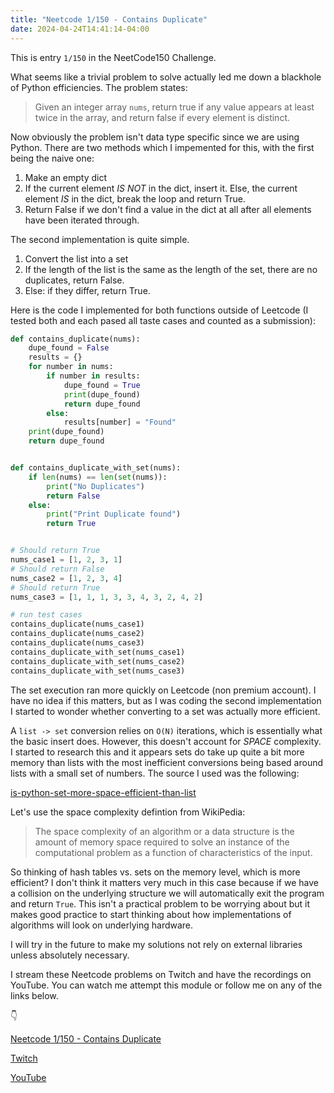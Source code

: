 ```yaml
---
title: "Neetcode 1/150 - Contains Duplicate"
date: 2024-04-24T14:41:14-04:00
---
```


This is entry `1/150` in the NeetCode150 Challenge.

What seems like a trivial problem to solve actually led me down a blackhole of Python efficiencies. The problem states:

> Given an integer array `nums`, return true if any value appears at least twice in the array, and return false if every element is distinct.

Now obviously the problem isn't data type specific since we are using Python. There are two methods which I impemented for this, with the first being the naive one:

1. Make an empty dict
2. If the current element _IS NOT_ in the dict, insert it.
   Else, the current element _IS_ in the dict, break the loop and return True.
3. Return False if we don't find a value in the dict at all after all elements have been iterated through.

The second implementation is quite simple.

1. Convert the list into a set
2. If the length of the list is the same as the length of the set, there are no duplicates, return False.
3. Else: if they differ, return True.

Here is the code I implemented for both functions outside of Leetcode (I tested both and each pased all taste cases and counted as a submission):

```python
def contains_duplicate(nums):
    dupe_found = False
    results = {}
    for number in nums:
        if number in results:
            dupe_found = True
            print(dupe_found)
            return dupe_found
        else:
            results[number] = "Found"
    print(dupe_found)
    return dupe_found


def contains_duplicate_with_set(nums):
    if len(nums) == len(set(nums)):
        print("No Duplicates")
        return False
    else:
        print("Print Duplicate found")
        return True


# Should return True
nums_case1 = [1, 2, 3, 1]
# Should return False
nums_case2 = [1, 2, 3, 4]
# Should return True
nums_case3 = [1, 1, 1, 3, 3, 4, 3, 2, 4, 2]

# run test cases
contains_duplicate(nums_case1)
contains_duplicate(nums_case2)
contains_duplicate(nums_case3)
contains_duplicate_with_set(nums_case1)
contains_duplicate_with_set(nums_case2)
contains_duplicate_with_set(nums_case3)
```

The set execution ran more quickly on Leetcode (non premium account). I have no idea if this matters, but as I was coding the second implementation I started to wonder whether converting to a set was actually more efficient.

A `list -> set` conversion relies on `O(N)` iterations, which is essentially what the basic insert does. However, this doesn't account for _SPACE_ complexity. I started to research this and it appears sets do take up quite a bit more memory than lists with the most inefficient conversions being based around lists with a small set of numbers. The source I used was the following:

[is-python-set-more-space-efficient-than-list](https://stackoverflow.com/questions/13547883/is-python-set-more-space-efficient-than-list)

Let's use the space complexity defintion from WikiPedia:

> The space complexity of an algorithm or a data structure is the amount of memory space required to solve an instance of the computational problem as a function of characteristics of the input.

So thinking of hash tables vs. sets on the memory level, which is more efficient? I don't think it matters very much in this case because if we have a collision on the underlying structure we will automatically exit the program and return `True`. This isn't a practical problem to be worrying about but it makes good practice to start thinking about how implementations of algorithms will look on underlying hardware.

I will try in the future to make my solutions not rely on external libraries unless absolutely necessary.

I stream these Neetcode problems on Twitch and have the recordings on YouTube. You can watch me attempt this module or follow me on any of the links below.

👇

[Neetcode 1/150 - Contains Duplicate](https://youtu.be/rJ2NsNSexl0?si=AisiqXmq_Om49dQF)

[Twitch](https://twitch.tv/Mexpat911)

[YouTube](https://www.youtube.com/@mexpat911)
